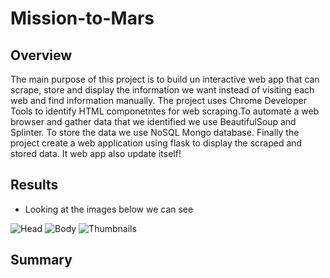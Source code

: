 # Mission-to-Mars
## Overview

The main purpose of this project is to build un interactive web app that can scrape, store and display the information we want instead of visiting each web and find information manually. The project uses  Chrome Developer Tools to identify HTML componetntes for web scraping.To automate a web browser and gather data that we identified we use BeautifulSoup and Splinter. To store the data we use NoSQL Mongo database. Finally the project create a web application using flask to display the scraped and stored data. It web app also update itself!

## Results

 - Looking at the images below we can see

![Head](https://user-images.githubusercontent.com/78656720/117829827-1c290200-b241-11eb-859d-3899a3b3a7fc.png)
![Body](https://user-images.githubusercontent.com/78656720/117829863-221ee300-b241-11eb-8426-466023cf4e88.png)
![Thumbnails](https://user-images.githubusercontent.com/78656720/117829929-306cff00-b241-11eb-8313-a9a062a8eb6d.png)


## Summary
